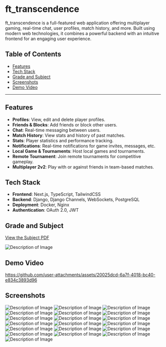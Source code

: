 # ft_transcendence

ft_transcendence is a full-featured web application offering multiplayer gaming, real-time chat, user profiles, match history, and more. Built using modern web technologies, it combines a powerful backend with an intuitive frontend for an engaging user experience.

## Table of Contents
- [Features](#features)
- [Tech Stack](#tech-stack)
- [Grade and Subject](#grade-and-subject)
- [Screenshots](#screenshots)
- [Demo Video](#demo-video)

---

## Features
- **Profiles**: View, edit and delete player profiles.
- **Friends & Blocks**: Add friends or block other users.
- **Chat**: Real-time messaging between users.
- **Match History**: View stats and history of past matches.
- **Stats**: Player statistics and performance tracking.
- **Notifications**: Real-time notifications for game invites, messages, etc.
- **Local Game & Tournaments**: Host local games and tournaments.
- **Remote Tournament**: Join remote tournaments for competitive gameplay.
- **Multiplayer 2v2**: Play with or against friends in team-based matches.

## Tech Stack
- **Frontend**: Next.js, TypeScript, TailwindCSS
- **Backend**: Django, Django Channels, WebSockets, PostgreSQL
- **Deployment**: Docker, Nginx
- **Authentication**: OAuth 2.0, JWT

## Grade and Subject
[View the Subject PDF](subject.pdf)

![Description of Image](assets/images/FinalGrade.png)

## Demo Video
https://github.com/user-attachments/assets/20025dcd-6a7f-4018-bc40-e834c3893d96

## Screenshots
![Description of Image](assets/images/signup.png)
![Description of Image](assets/images/login.png)
![Description of Image](assets/images/2fa.png)
![Description of Image](assets/images/profile.png)
![Description of Image](assets/images/profile1.png)
![Description of Image](assets/images/settings.png)
![Description of Image](assets/images/password.png)
![Description of Image](assets/images/notify.png)
![Description of Image](assets/images/gamemodes.png)
![Description of Image](assets/images/localmatch.png)
![Description of Image](assets/images/localtour.png)
![Description of Image](assets/images/localtour1.png)
![Description of Image](assets/images/localtour2.png)
![Description of Image](assets/images/multiMM.png)
![Description of Image](assets/images/multimmgame.png)
![Description of Image](assets/images/remoteMM.png)
![Description of Image](assets/images/remotetour.png)
![Description of Image](assets/images/chat.png)
![Description of Image](assets/images/dashboard.png)
